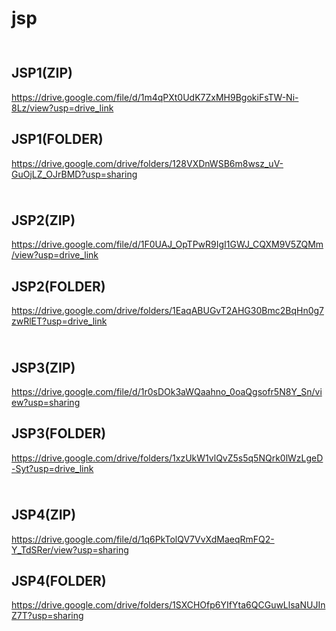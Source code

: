 # jsp

<img src="https://cdn.pixabay.com/photo/2012/04/11/10/32/dollar-27362_1280.png" width=20 height=10><img src="https://cdn.pixabay.com/photo/2012/04/11/10/32/dollar-27362_1280.png" width=20 height=10><img src="https://cdn.pixabay.com/photo/2012/04/11/10/32/dollar-27362_1280.png" width=20 height=10><img src="https://cdn.pixabay.com/photo/2012/04/11/10/32/dollar-27362_1280.png" width=20 height=10><img src="https://cdn.pixabay.com/photo/2012/04/11/10/32/dollar-27362_1280.png" width=20 height=10>

## JSP1(ZIP) 
https://drive.google.com/file/d/1m4qPXt0UdK7ZxMH9BgokiFsTW-Ni-8Lz/view?usp=drive_link

## JSP1(FOLDER) 
https://drive.google.com/drive/folders/128VXDnWSB6m8wsz_uV-GuOjLZ_OJrBMD?usp=sharing


<img src="https://cdn.pixabay.com/photo/2012/04/11/10/32/dollar-27362_1280.png" width=20 height=10><img src="https://cdn.pixabay.com/photo/2012/04/11/10/32/dollar-27362_1280.png" width=20 height=10><img src="https://cdn.pixabay.com/photo/2012/04/11/10/32/dollar-27362_1280.png" width=20 height=10><img src="https://cdn.pixabay.com/photo/2012/04/11/10/32/dollar-27362_1280.png" width=20 height=10><img src="https://cdn.pixabay.com/photo/2012/04/11/10/32/dollar-27362_1280.png" width=20 height=10>

## JSP2(ZIP) 
https://drive.google.com/file/d/1F0UAJ_OpTPwR9IgI1GWJ_CQXM9V5ZQMm/view?usp=drive_link

## JSP2(FOLDER) 
https://drive.google.com/drive/folders/1EaqABUGvT2AHG30Bmc2BqHn0g7zwRlET?usp=drive_link

<img src="https://cdn.pixabay.com/photo/2012/04/11/10/32/dollar-27362_1280.png" width=20 height=10><img src="https://cdn.pixabay.com/photo/2012/04/11/10/32/dollar-27362_1280.png" width=20 height=10><img src="https://cdn.pixabay.com/photo/2012/04/11/10/32/dollar-27362_1280.png" width=20 height=10><img src="https://cdn.pixabay.com/photo/2012/04/11/10/32/dollar-27362_1280.png" width=20 height=10><img src="https://cdn.pixabay.com/photo/2012/04/11/10/32/dollar-27362_1280.png" width=20 height=10>

## JSP3(ZIP) 
https://drive.google.com/file/d/1r0sDOk3aWQaahno_0oaQgsofr5N8Y_Sn/view?usp=sharing

## JSP3(FOLDER) 
https://drive.google.com/drive/folders/1xzUkW1vlQvZ5s5q5NQrk0lWzLgeD-Syt?usp=drive_link

<img src="https://cdn.pixabay.com/photo/2012/04/11/10/32/dollar-27362_1280.png" width=20 height=10><img src="https://cdn.pixabay.com/photo/2012/04/11/10/32/dollar-27362_1280.png" width=20 height=10><img src="https://cdn.pixabay.com/photo/2012/04/11/10/32/dollar-27362_1280.png" width=20 height=10><img src="https://cdn.pixabay.com/photo/2012/04/11/10/32/dollar-27362_1280.png" width=20 height=10><img src="https://cdn.pixabay.com/photo/2012/04/11/10/32/dollar-27362_1280.png" width=20 height=10>

## JSP4(ZIP) 
https://drive.google.com/file/d/1q6PkTolQV7VvXdMaeqRmFQ2-Y_TdSRer/view?usp=sharing

## JSP4(FOLDER) 
https://drive.google.com/drive/folders/1SXCHOfp6YIfYta6QCGuwLlsaNUJInZ7T?usp=sharing

